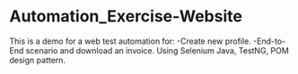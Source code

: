 # Automation_Exercise-Website
This is a demo for a web test automation for:
-Create new profile.
-End-to-End scenario and download an invoice.
Using Selenium Java, TestNG, POM design pattern.
